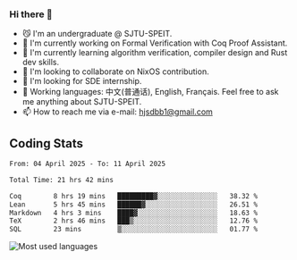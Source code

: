 ### Hi there 👋

<!--
**definfo/definfo** is a ✨ _special_ ✨ repository because its `README.md` (this file) appears on your GitHub profile.

Here are some ideas to get you started:

- 🔭 I’m currently working on ...
- 🌱 I’m currently learning ...
- 👯 I’m looking to collaborate on ...
- 🤔 I’m looking for help with ...
- 💬 Ask me about ...
- 📫 How to reach me: ...
- 😄 Pronouns: ...
- ⚡ Fun fact: ...
-->

- 😼 I'm an undergraduate @ SJTU-SPEIT.
- 🔭 I'm currently working on Formal Verification with Coq Proof Assistant.
- 🌱 I'm currently learning algorithm verification, compiler design and Rust dev skills.
- 👯 I'm looking to collaborate on NixOS contribution.
- 🤔 I'm looking for SDE internship.
- 💬 Working languages: 中文(普通话), English, Français. Feel free to ask me anything about SJTU-SPEIT.
- 📫 How to reach me via e-mail: hjsdbb1@gmail.com

## Coding Stats

<!--START_SECTION:waka-->

```txt
From: 04 April 2025 - To: 11 April 2025

Total Time: 21 hrs 42 mins

Coq        8 hrs 19 mins   █████████▓░░░░░░░░░░░░░░░   38.32 %
Lean       5 hrs 45 mins   ██████▓░░░░░░░░░░░░░░░░░░   26.51 %
Markdown   4 hrs 3 mins    ████▓░░░░░░░░░░░░░░░░░░░░   18.63 %
TeX        2 hrs 46 mins   ███▒░░░░░░░░░░░░░░░░░░░░░   12.76 %
SQL        23 mins         ▒░░░░░░░░░░░░░░░░░░░░░░░░   01.77 %
```

<!--END_SECTION:waka-->

![Most used languages](https://github-readme-stats.vercel.app/api/top-langs/?username=definfo&layout=donut&theme=dracula&exclude_repo=xv6-labs-2023)

